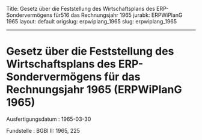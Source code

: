 Title: Gesetz über die Feststellung des Wirtschaftsplans des ERP-Sondervermögens für516
  das Rechnungsjahr 1965
jurabk: ERPWiPlanG 1965
layout: default
origslug: erpwiplang_1965
slug: erpwiplang_1965

---

# Gesetz über die Feststellung des Wirtschaftsplans des ERP-Sondervermögens für das Rechnungsjahr 1965 (ERPWiPlanG 1965)

Ausfertigungsdatum
:   1965-03-30

Fundstelle
:   BGBl II: 1965, 225


